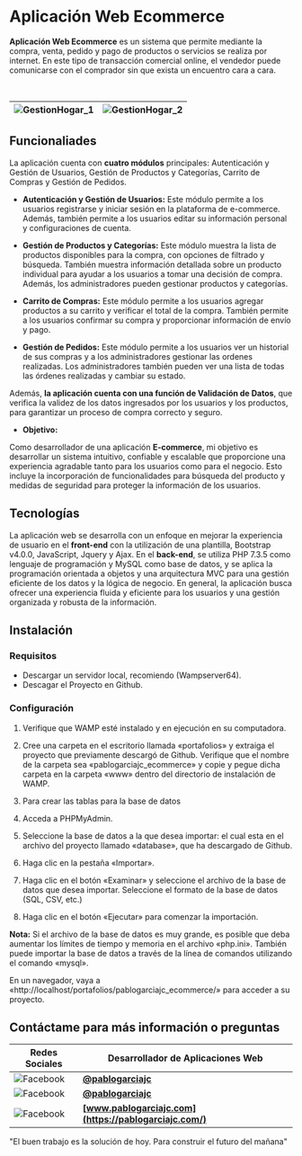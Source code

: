 
# Aplicación Web Ecommerce

**Aplicación Web Ecommerce** es un sistema que permite mediante la compra, venta, pedido y pago de productos o servicios se realiza por internet. En este tipo de transacción comercial online, el vendedor puede comunicarse con el comprador sin que exista un encuentro cara a cara.

</br>

| ![GestionHogar_1](https://pablogarciajc.com/wp-content/uploads/2022/09/Ecoomerce-_1.png) | ![GestionHogar_2](https://pablogarciajc.com/wp-content/uploads/2022/09/Ecoomerce-_2.png)|
|-----------|-----------|

## Funcionaliades

La aplicación cuenta con **cuatro módulos** principales: Autenticación y Gestión de Usuarios, Gestión de Productos y Categorías, Carrito de Compras y Gestión de Pedidos.

* **Autenticación y Gestión de Usuarios:** Este módulo permite a los usuarios registrarse y iniciar sesión en la plataforma de e-commerce. Además, también permite a los usuarios editar su información personal y configuraciones de cuenta.

* **Gestión de Productos y Categorías:** Este módulo muestra la lista de productos disponibles para la compra, con opciones de filtrado y búsqueda. También muestra información detallada sobre un producto individual para ayudar a los usuarios a tomar una decisión de compra. Además, los administradores pueden gestionar productos y categorías.

* **Carrito de Compras:** Este módulo permite a los usuarios agregar productos a su carrito y verificar el total de la compra. También permite a los usuarios confirmar su compra y proporcionar información de envío y pago.

* **Gestión de Pedidos:** Este módulo permite a los usuarios ver un historial de sus compras y a los administradores gestionar las ordenes realizadas. Los administradores también pueden ver una lista de todas las órdenes realizadas y cambiar su estado.

Además, **la aplicación cuenta con una función de Validación de Datos**, que verifica la validez de los datos ingresados por los usuarios y los productos, para garantizar un proceso de compra correcto y seguro.

* **Objetivo:**

Como desarrollador de una aplicación **E-commerce**, mi objetivo es desarrollar un sistema intuitivo, confiable y escalable que proporcione una experiencia agradable tanto para los usuarios como para el negocio. Esto incluye la incorporación de funcionalidades para búsqueda del producto y medidas de seguridad para proteger la información de los usuarios.

## Tecnologías

La aplicación web se desarrolla con un enfoque en mejorar la experiencia de usuario en el **front-end** con la utilización de una plantilla, Bootstrap v4.0.0, JavaScript, Jquery y Ajax. En el **back-end**, se utiliza PHP 7.3.5 como lenguaje de programación y MySQL como base de datos, y se aplica la programación orientada a objetos y una arquitectura MVC para una gestión eficiente de los datos y la lógica de negocio. En general, la aplicación busca ofrecer una experiencia fluida y eficiente para los usuarios y una gestión organizada y robusta de la información.

## Instalación

### Requisitos

* Descargar un servidor local, recomiendo (Wampserver64).
* Descagar el Proyecto en Github.

### Configuración

1. Verifique que WAMP esté instalado y en ejecución en su computadora.

2. Cree una carpeta en el escritorio llamada «portafolios» y extraiga el proyecto que previamente descargó de Github. Verifique que el nombre de la carpeta sea «pablogarciajc_ecommerce» y copie y pegue dicha carpeta en la carpeta «www» dentro del directorio de instalación de WAMP.

3. Para crear las tablas para la base de datos

4. Acceda a PHPMyAdmin.

5. Seleccione la base de datos a la que desea importar: el cual esta en  el archivo del proyecto llamado «database», que ha descargado de Github.

6. Haga clic en la pestaña «Importar».

7. Haga clic en el botón «Examinar» y seleccione el archivo de la base de datos que desea importar.
Seleccione el formato de la base de datos (SQL, CSV, etc.)

8. Haga clic en el botón «Ejecutar» para comenzar la importación.

**Nota:** Si el archivo de la base de datos es muy grande, es posible que deba aumentar los límites de tiempo y memoria en el archivo «php.ini». También puede importar la base de datos a través de la línea de comandos utilizando el comando «mysql».

En un navegador, vaya a «http://localhost/portafolios/pablogarciajc_ecommerce/» para acceder a su proyecto.

## Contáctame para más información o preguntas

| Redes Sociales  | Desarrollador de Aplicaciones Web |
| ------------- | ------------- |
| ![Facebook](https://pablogarciajc.com/wp-content/uploads/2023/02/facebook.png)   | **[@pablogarciajc](https://www.facebook.com/PabloGarciaJC)** |
| ![Facebook](https://pablogarciajc.com/wp-content/uploads/2023/02/linkedin.png)  | **[@pablogarciajc](https://www.linkedin.com/in/pablogarciajc/)**  |
| ![Facebook](https://pablogarciajc.com/wp-content/uploads/2023/02/web-icono.png)   | **[www.pablogarciajc.com](https://pablogarciajc.com/)**  |

"El buen trabajo es la solución de hoy.
Para construir el futuro del mañana"






